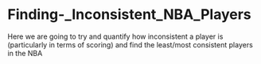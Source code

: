 # Finding-_Inconsistent_NBA_Players
Here we are going to try and quantify how inconsistent a player is (particularly in terms of scoring) and find the least/most consistent players in the NBA
